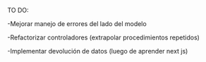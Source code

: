 TO DO:

-Mejorar manejo de errores del lado del modelo

-Refactorizar controladores (extrapolar procedimientos repetidos)

-Implementar devolución de datos (luego de aprender next js)
